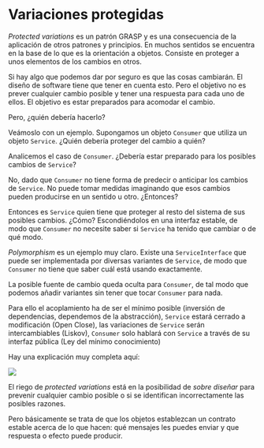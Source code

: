 # Variaciones protegidas

_Protected variations_ es un patrón GRASP y es una consecuencia de la aplicación de otros patrones y principios. En muchos sentidos se encuentra en la base de lo que es la orientación a objetos. Consiste en proteger a unos elementos de los cambios en otros.

Si hay algo que podemos dar por seguro es que las cosas cambiarán. El diseño de software tiene que tener en cuenta esto. Pero el objetivo no es prever cualquier cambio posible y tener una respuesta para cada uno de ellos. El objetivo es estar preparados para acomodar el cambio.

Pero, ¿quién debería hacerlo?

Veámoslo con un ejemplo. Supongamos un objeto `Consumer` que utiliza un objeto `Service`. ¿Quién debería proteger del cambio a quién?

Analicemos el caso de `Consumer`. ¿Debería estar preparado para los posibles cambios de `Service`?

No, dado que `Consumer` no tiene forma de predecir o anticipar los cambios de `Service`. No puede tomar medidas imaginando que esos cambios pueden producirse en un sentido u otro. ¿Entonces?

Entonces es `Service` quien tiene que proteger al resto del sistema de sus posibles cambios. ¿Cómo? Escondiéndolos en una interfaz estable, de modo que `Consumer` no necesite saber si `Service` ha tenido que cambiar o de qué modo.

_Polymorphism_ es un ejemplo muy claro. Existe una `ServiceInterface` que puede ser implementada por diversas variantes de `Service`, de modo que `Consumer` no tiene que saber cuál está usando exactamente.

La posible fuente de cambio queda oculta para `Consumer`, de tal modo que podemos añadir variantes sin tener que tocar `Consumer` para nada.

Para ello el acoplamiento ha de ser el mínimo posible (inversión de dependencias, dependemos de la abstracción), `Service` estará cerrado a modificación (Open Close), las variaciones de `Service` serán intercambiables (Liskov), `Consumer` solo hablará con `Service` a través de su interfaz pública (Ley del mínimo conocimiento)

Hay una explicación muy completa aquí:

![](images/protected-variations.png)

El riego de _protected variations_ está en la posibilidad de _sobre diseñar_ para prevenir cualquier cambio posible o si se identifican incorrectamente las posibles razones.

Pero básicamente se trata de que los objetos establezcan un contrato estable acerca de lo que hacen: qué mensajes les puedes enviar y que respuesta o efecto puede producir.